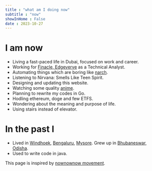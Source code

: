 ```yaml
---
title : "what am I doing now"
subtitle : "now"
showInHome : False
date : 2023-10-27
---
```


# I am now
* Living a fast-paced life in Dubai, focused on work and career.
* Working for [Finacle, Edgeverve](https://www.edgeverve.com/finacle/) as a Technical Analyst.
* Automating things which are boring like [narch](https://github.com/niharokz/narch).
* Listening to Nirvana: Smells Like Teen Spirit.
* Designing and updating this website.
* Watching some quality [anime](/anime).
* Planning to rewrite my codes in Go.
* Hodling ethereum, doge and few ETFS.
* Wondering about the meaning and purpose of life.
* Using stairs instead of elevator.

# In the past I
* Lived in [Windhoek](https://en.wikipedia.org/wiki/Windhoek), [Bengaluru](https://en.wikipedia.org/wiki/Bengaluru), [Mysore](https://en.wikipedia.org/wiki/Mysore). Grew up in [Bhubaneswar, Odisha](https://en.wikipedia.org/wiki/Bhubaneswar).
* Used to write code in java.

This page is inspired by [nownownow movement](https://nownownow.com/).

